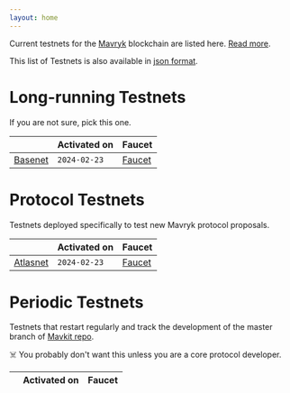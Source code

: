 ```yaml
---
layout: home
---
```


Current testnets for the [Mavryk](https://mavryk.org) blockchain are listed here. [Read more](about/).

This list of Testnets is also available in [json format](https://testnets.mavryk.network/teztnets.json).

# Long-running Testnets

If you are not sure, pick this one.

| | Activated on | Faucet |
|-------|---------------------|--|
| [Basenet](/basenet-about) | `2024-02-23` | [Faucet](https://atlasnet.faucet.mavryk.network) |



# Protocol Testnets

Testnets deployed specifically to test new Mavryk protocol proposals.

| | Activated on | Faucet |
|-------|---------------------|--|
| [Atlasnet](/atlasnet-about) | `2024-02-23` | [Faucet](https://atlasnet.faucet.mavryk.network) |



# Periodic Testnets

Testnets that restart regularly and track the development of the master branch of [Mavkit repo](https://gitlab.com/mavryk-network/mavryk-protocol/).
 
☠️ You probably don't want this unless you are a core protocol developer.

| | Activated on | Faucet |
|-------|---------------------|--|



